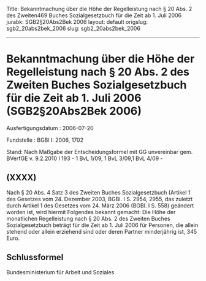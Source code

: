 Title: Bekanntmachung über die Höhe der Regelleistung nach § 20 Abs. 2 des Zweiten469
  Buches Sozialgesetzbuch für die Zeit ab 1. Juli 2006
jurabk: SGB2§20Abs2Bek 2006
layout: default
origslug: sgb2_20abs2bek_2006
slug: sgb2_20abs2bek_2006

---

# Bekanntmachung über die Höhe der Regelleistung nach § 20 Abs. 2 des Zweiten Buches Sozialgesetzbuch für die Zeit ab 1. Juli 2006 (SGB2§20Abs2Bek 2006)

Ausfertigungsdatum
:   2006-07-20

Fundstelle
:   BGBl I: 2006, 1702

Stand: Nach Maßgabe der Entscheidungsformel mit GG unvereinbar gem. BVerfGE v. 9.2.2010 I 193 - 1 BvL 1/09, 1 BvL 3/09,1 BvL 4/09 -


## (XXXX)

Nach § 20 Abs. 4 Satz 3 des Zweiten Buches Sozialgesetzbuch (Artikel 1
des Gesetzes vom 24. Dezember 2003, BGBl. I S. 2954, 2955, das zuletzt
durch Artikel 1 des Gesetzes vom 24. März 2006 (BGBl. I S. 558)
geändert worden ist, wird hiermit Folgendes bekannt gemacht:
Die Höhe der monatlichen Regelleistung nach § 20 Abs. 2 des Zweiten
Buches Sozialgesetzbuch beträgt für die Zeit ab 1. Juli 2006 für
Personen, die allein stehend oder allein erziehend sind oder deren
Partner minderjährig ist, 345 Euro.


## Schlussformel

Bundesministerium für Arbeit und Soziales

